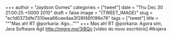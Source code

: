 
+++
author = "Jaydson Gomes"
categories = ["tweet"]
date = "Thu Dec 30 21:00:25 +0000 2010"
draft = false
image = "{TWEET_IMAGE}"
slug = "ec1d0373dfe7310eea66cee4aa3f28f46f096e78"
tags = ["tweet"]
title = """Mas ah! RT @porkaria: Ago..."""
+++
Mas ah! RT @porkaria: Agora sim, Jera Software Ágil http://migre.me/3jBQn [vídeo do novo escritório] #tksjera
